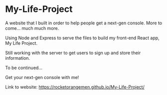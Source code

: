 # My-Life-Project

A website that I built in order to help people get a next-gen console. More to come... much much more.

Using Node and Express to serve the files to build my front-end React app, My Life Project.

Still working with the server to get users to sign up and store their information.

To be continued...

Get your next-gen console with me!

Link to website: https://rocketorangemen.github.io/My-Life-Project/


<!-- Trying to get the React app to show the index.html 2:55pm 8/30 -->